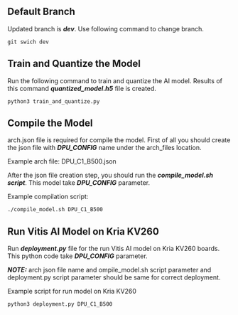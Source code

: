 ## Default Branch

Updated branch is ***dev***. Use following command to change branch.

`git swich dev`

## Train and Quantize the Model

Run the following command to train and quantize the AI model. Results of this command ***quantized_model.h5*** file is created.

`python3 train_and_quantize.py`

## Compile the Model

arch.json file is required for compile the model. First of all you should create the json file with ***DPU_CONFIG*** name under the arch_files location.

Example arch file:
DPU_C1_B500.json

After the json file creation step, you should run the ***compile_model.sh script***. This model take ***DPU_CONFIG*** parameter.

Example compilation script:

`./compile_model.sh DPU_C1_B500`

## Run Vitis AI Model on Kria KV260

Run ***deployment.py*** file for the run Vitis AI model on Kria KV260 boards. This python code take ***DPU_CONFIG*** parameter.

***NOTE:*** arch json file name and ompile_model.sh script parameter and deployment.py script parameter should be same for correct deployment.

Example script for run model on Kria KV260

`python3 deployment.py DPU_C1_B500`





